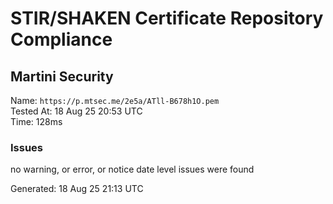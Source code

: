 # STIR/SHAKEN Certificate Repository Compliance

## Martini Security

Name: `https://p.mtsec.me/2e5a/ATll-B678h1O.pem`\
Tested At: 18 Aug 25 20:53 UTC\
Time: 128ms

### Issues

no warning, or error, or notice date level issues were found

Generated: 18 Aug 25 21:13 UTC